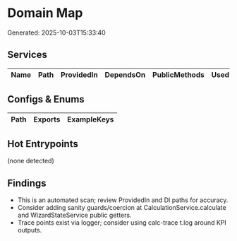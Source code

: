 # Domain Map

Generated: 2025-10-03T15:33:40

## Services
Name | Path | ProvidedIn | DependsOn | PublicMethods | UsedIn
---|---|---|---|---|---

## Configs & Enums
Path | Exports | ExampleKeys
---|---|---

## Hot Entrypoints
(none detected)

## Findings
- This is an automated scan; review ProvidedIn and DI paths for accuracy.
- Consider adding sanity guards/coercion at CalculationService.calculate and WizardStateService public getters.
- Trace points exist via logger; consider using calc-trace t.log around KPI outputs.

